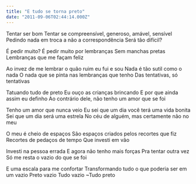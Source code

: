 ```yaml
---
title: "E tudo se torna preto"
date: "2011-09-06T02:44:14.000Z"
---
```


Tentar ser bom Tentar se compreensível, generoso, amável, sensível Pedindo nada em troca a não a correspondência Será tão difícil?  
  
É pedir muito? É pedir muito por lembranças Sem manchas pretas Lembranças que me façam feliz  
  
Ao invez de me lembrar o quão ruim eu fui e sou Nada é tão sutil como o nada O nada que se pinta nas lembranças que tenho Das tentativas, só tentativas  
  
Tatuando tudo de preto Eu ouço as crianças brincando E por que ainda assim eu definho Ao contrário dele, não tenho um amor que se foi  
  
Tenho um amor que nunca veio Eu sei que um dia você terá uma vida bonita Sei que um dia será uma estrela No céu de alguém, mas certamente não no meu  
  
O meu é cheio de espaços São espaços criados pelos recortes que fiz Recortes de pedaços de tempo Que investi em vão  
  
Investi na pessoa errada E agora não tenho mais forças Pra tentar outra vez Só me resta o vazio do que se foi  
  
E uma escala para me confortar Transformando tudo o que poderia ser em um vazio Preto vazio Tudo vazio ~Tudo preto